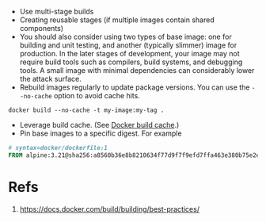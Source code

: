 - Use multi-stage builds
- Creating reusable stages (if multiple images contain shared components)
- You should also consider using two types of base image: one for building and unit testing, and another (typically slimmer) image for production. In the later stages of development, your image may not require build tools such as compilers, build systems, and debugging tools. A small image with minimal dependencies can considerably lower the attack surface.
- Rebuild images regularly to update package versions. You can use the `--no-cache` option to avoid cache hits.
```
docker build --no-cache -t my-image:my-tag .
```

- Leverage build cache. (See [Docker build cache](https://docs.docker.com/build/cache/).)
- Pin base images to a specific digest. For example
```dockerfile
# syntax=docker/dockerfile:1
FROM alpine:3.21@sha256:a8560b36e8b8210634f77d9f7f9efd7ffa463e380b75e2e74aff4511df3ef88c
```

# Refs
1. https://docs.docker.com/build/building/best-practices/